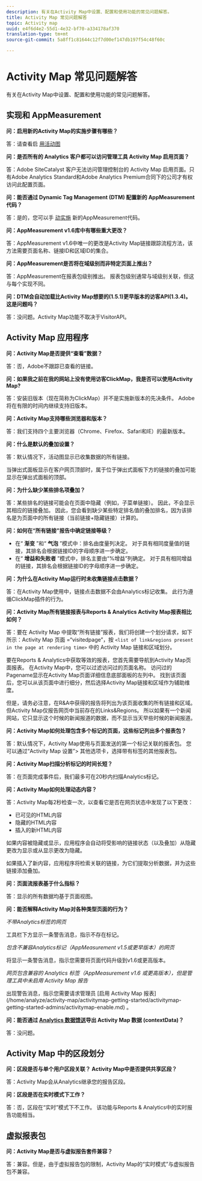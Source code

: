 ```yaml
---
description: 有关在Activity Map中设置、配置和使用功能的常见问题解答。
title: Activity Map 常见问题解答
topic: Activity map
uuid: e4f6d4e2-55d1-4e32-bf70-a334178af370
translation-type: tm+mt
source-git-commit: 5a8ff1c81644c12f7d00ef147db197f54c48f60c

---
```



# Activity Map 常见问题解答

有关在Activity Map中设置、配置和使用功能的常见问题解答。

## 实现和 AppMeasurement

**问：启用新的Activity Map的实施步骤有哪些？**

答：请查看启 [用活动图](/help/analyze/activity-map/activitymap-getting-started/activitymap-getting-started-admins/activitymap-enable.md)

**问：是否所有的 Analytics 客户都可以访问管理工具 Activity Map 启用页面？**

答：Adobe SiteCatalyst 客户无法访问管理控制台的 Activity Map 启用页面。只有Adobe Analytics Standard和Adobe Analytics Premium合同下的公司才有权访问此配置页面。

**问：能否通过 Dynamic Tag Management (DTM) 配置新的 AppMeasurement 代码？**

答：是的，您可以手 [动实施](https://marketing.adobe.com/resources/help/en_US/dtm/analytics_dtm.html) 新的AppMeasurement代码。

**问：AppMeasurement v1.6库中有哪些重大更改？**

答：AppMeasurement v1.6中唯一的更改是Activity Map链接跟踪流程方法，该方法需要页面名称、链接ID和区域ID的集合。

**问：AppMeasurement是否将在域级别而非特定页面上推出？**

答：AppMeasurement在报表包级别推出。 报表包级别通常与域级别关联，但这与每个实现不同。

**问：DTM会自动加载比Activity Map想要的(1.5.1)更早版本的访客API(1.3.4)。 这是问题吗？**

答：没问题。Activity Map功能不取决于VisitorAPI。

## Activity Map 应用程序

<!--**Q: How does Activity Map support Single-Page Applications (SPA)?**

A: 

* Every few seconds, Activity Map scans the web page, looking for changes to the page. ActivityMap finds new content on the page without needing a new page load, but this new content is always attributed to the first pageName found when the page loaded.

* Activity Map checks to see if the visibility of links that it knows about has changed. If a change in visibility is found, then the [Links On Page](/help/analyze/activity-map/activitymap-links-report.md) table's Present column for that link updates with **[!UICONTROL Displayed]** or **[!UICONTROL Hidden]**.

* When user interaction creates new content, any new elements that are found by AppMeasurement to be a link will be added to the **[!UICONTROL Links On Page]** table. Activity Map sends a new data request that includes these new links. The new links should appear in the **[!UICONTROL Links On Page]** table when the data request is handled by the UI.-->

**问：Activity Map是否提供“查看”数据？**

答：否，Adobe不跟踪已查看的链接。

**问：如果我之前在我的网站上没有使用访客ClickMap，我是否可以使用Activity Map?**

答：安装旧版本（现在简称为ClickMap）并不是实施新版本的先决条件。 Adobe将在有限的时间内继续支持旧版本。

**问：Activity Map支持哪些浏览器和版本？**

答：我们支持四个主要浏览器（Chrome、Firefox、Safari和IE）的最新版本。

**问：什么是默认的叠加设置？**

答：默认情况下，活动图显示已收集数据的所有链接。

当弹出式面板显示在客户网页顶部时，属于位于弹出式面板下方的链接的叠加可能显示在弹出式面板的顶部。

**问：为什么缺少某些排名项叠加？**

答：某些排名的链接可能会在页面中隐藏（例如，子菜单链接）。 因此，不会显示其相应的链接叠加。 因此，您会看到缺少某些特定排名值的叠加排名，因为该排名是为页面中的所有链接（当前链接+隐藏链接）计算的。

**问：如何在“所有链接”报告中确定链接等级？**

* 在“ **渐变** ”和“ **气泡** ”模式中：排名由度量列决定。 对于具有相同度量值的链接，其排名会根据链接ID的字母顺序进一步确定。
* 在“ **增益和失败者** ”模式中，排名主要由“%增益”列确定。 对于具有相同增益的链接，其排名会根据链接ID的字母顺序进一步确定。

**问：为什么在Activity Map运行时未收集链接点击数据？**

答：在Activity Map使用中，链接点击数据不会由Analytics标记收集。 此行为遵循ClickMap插件的行为。

**问：Activity Map所有链接报表与Reports &amp; Analytics Activity Map报表相比如何？**

答：要在 Activity Map 中提取“所有链接”报表，我们将创建一个划分请求，如下所示：Activity Map 页面 =“visitedpage”，按 `<list of link&regions present in the page at rendering time>` 中的 Activity Map 链接和区域划分。

要在Reports &amp; Analytics中获取等效的报表，您首先需要导航到Activity Map页面报表。 在Activity Map中，您可以过滤访问过的页面名称。 访问过的Pagename显示在Activity Map页面详细信息底部面板的左列中。 找到该页面后，您可以从该页面中进行细分，然后选择Activity Map链接和区域作为辅助维度。

但是，请务必注意，在R&amp;A中获得的报告将列出为该页面收集的所有链接和区域。 但Activity Map仅报告网页中当前存在的Links&amp;Regions。 所以如果有一个新闻网站，它只显示这个时候的新闻报道的数据，而不显示当天早些时候的新闻报道。

**问：Activity Map如何处理包含多个标记的页面，这些标记列出多个报表包？**

答：默认情况下，Activity Map使用与页面发送的第一个标记关联的报表包。 您可以通过“Activity Map 设置”> 其他选项卡，选择带有标签的其他报表包。

**问：Activity Map扫描分析标记的时间长短？**

答：在页面完成事件后，我们最多可在20秒内扫描Analytics标记。

**问：Activity Map如何处理动态内容？**

答：Activity Map每2秒检查一次，以查看它是否在网页状态中发现了以下更改：

* 已可见的HTML内容
* 隐藏的HTML内容
* 插入的新HTML内容

如果内容被隐藏或显示，应用程序会自动将受影响的链接状态（以及叠加）从隐藏更改为显示或从显示更改为隐藏。

如果插入了新内容，应用程序将检索关联的链接，为它们提取分析数据，并为这些链接添加叠加。

**问：页面流报表基于什么指标？**

答：显示的所有数据均基于页面视图。

**问：能否解释Activity Map对各种类型页面的行为？**

*不带Analytics标签的网页*

工具栏下方显示一条警告消息，指示不存在标记。

*包含不兼容Analytics标记（AppMeasurement v1.5或更早版本）的网页*

将显示一条警告消息，指示您需要将页面代码升级到v1.6或更高版本。

*网页包含兼容的 Analytics 标签（AppMeasurement v1.6 或更高版本），但是管理工具中未启用 Activity Map 报告*

出现警告消息，指示您需要请求管理员 \[启用 Activity Map 报表\](/home/analyze/activity-map/activitymap-getting-started/activitymap-getting-started-admins/activitymap-enable.md) 。

**问：能否通过 [Analytics 数据馈送](https://docs.adobe.com/content/help/en/analytics/export/analytics-data-feed/data-feed-overview.html)导出 Activity Map 数据 (contextData)？**

答：没问题。

## Activity Map 中的区段划分

**问：区段是否与单个用户区段关联？ Activity Map中是否提供共享区段？**

答：Activity Map会从Analytics继承您的报告区段。

**问：区段是否在实时模式下工作？**

答：否，区段在“实时”模式下不工作。 该功能与Reports &amp; Analytics中的实时报告功能相当。

## 虚拟报表包

**问：Activity Map是否与虚拟报告套件兼容？**

答：兼容。但是，由于虚拟报告包的限制，Activity Map的“实时模式”与虚拟报告包不兼容。
